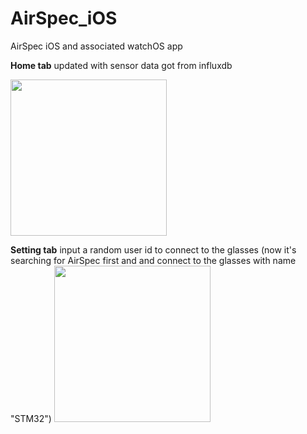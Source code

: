 # AirSpec_iOS
AirSpec iOS and associated watchOS app

**Home tab** updated with sensor data got from influxdb

<img src="https://user-images.githubusercontent.com/16971026/208963684-47fbb68e-fbc9-46a6-9b10-b087e3f5c58b.PNG" width="250">


**Setting tab** input a random user id to connect to the glasses (now it's searching for AirSpec first and and connect to the glasses with name "STM32")
<img src="https://user-images.githubusercontent.com/16971026/209242839-7cd3dfa8-5906-4381-b0b6-aac8e6b63b81.PNG" width="250">

